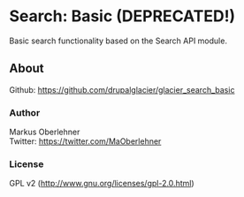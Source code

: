# Search: Basic (DEPRECATED!)
Basic search functionality based on the Search API module.

## About
Github: https://github.com/drupalglacier/glacier_search_basic

### Author
Markus Oberlehner  
Twitter: https://twitter.com/MaOberlehner

### License
GPL v2 (http://www.gnu.org/licenses/gpl-2.0.html)
